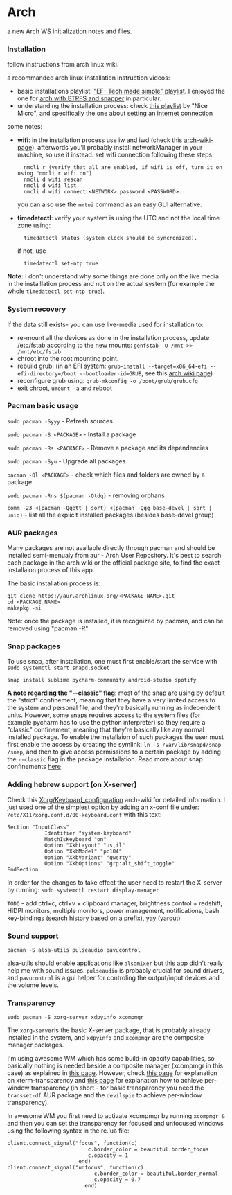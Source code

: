 # Arch
a new Arch WS initialization notes and files.

### Installation
follow instructions from arch linux wiki.

a recommanded arch linux installation instruction videos:
* basic installations playlist: ["EF- Tech made simple" playlist](https://www.youtube.com/watch?v=sm_fuBeaOqE&list=PL-odKaUzOz3IT3FLQlXFaRVyNpWW1nj68&index=24). I enjoyed the one for [arch with BTRFS and snapper](https://www.youtube.com/watch?v=sm_fuBeaOqE&t=1175s) in particular.
* understanding the installation process: check [this playlist](https://www.youtube.com/watch?v=wZr9WTfFed0&list=PL2t9VWDusOo-0jF18YvEVhwpxTXlXPunG) by "Nice Micro", and specifically the one about [setting an internet connection](https://www.youtube.com/watch?v=IkI7nNxsh7I)

some notes:

* __wifi__: in the installation process use iw and iwd (check this [arch-wiki-page](https://wiki.archlinux.org/index.php/Iwd)). afterwords you'll probably install networkManager in your machine, so use it instead. set wifi connection following these steps:
		
		nmcli r (verify that all are enabled, if wifi is off, turn it on using "nmcli r wifi on")
		nmcli d wifi rescan
		nmcli d wifi list
		nmcli d wifi connect <NETWORK> password <PASSWORD>.
	you can also use the `nmtui` command as an easy GUI alternative.
* __timedatectl__: verify your system is using the UTC and not the local time zone using:

		timedatectl status (system clock should be syncronized).
	if not, use 

		timedatectl set-ntp true
		
**Note:** I don't understand why some things are done only on the live media in the installlation process and not on the actual system (for example the whole `timedatectl set-ntp true`).

### System recovery

If the data still exists- you can use live-media used for installation to:
* re-mount all the devices as done in the installation process, update /etc/fstab according to the new mounts: `genfstab -U /mnt >> /mnt/etc/fstab`
* chroot into the root mounting point.
* rebuild grub: (in an EFI system: `grub-install --target=x86_64-efi --efi-directory=/boot --bootloader-id=GRUB`, see this [arch wiki page](https://wiki.archlinux.org/index.php/GRUB#Installation_2))
* reconfigure grub using: `grub-mkconfig -o /boot/grub/grub.cfg`
* exit chroot, `umount -a` and reboot

### Pacman basic usage
`sudo pacman -Syyy` - Refresh sources

`sudo pacman -S <PACKAGE>` - Install a package

`sudo pacman -Rs <PACKAGE>` - Remove a package and its dependencies

`sudo pacman -Syu` - Upgrade all packages

`pacman -Ql <PACKAGE>` - check which files and folders are owned by a package

`sudo pacman -Rns $(pacman -Qtdq)` - removing orphans

`comm -23 <(pacman -Qqett | sort) <(pacman -Qqg base-devel | sort | uniq)` - list all the explicit installed packages (besides base-devel group)

### AUR packages

Many packages are not available directly through pacman and should be installed semi-menualy from aur - Arch User Repository. It's best to search each package in the arch wiki or the official package site, to find the exact installaion process of this app.

The basic installation process is:

	git clone https://aur.archlinux.org/<PACKAGE_NAME>.git
	cd <PACKAGE_NAME>
	makepkg -si

Note: once the package is installed, it is recognized by pacman, and can be removed using "pacman -R"

### Snap packages
To use snap, after installation, one must first enable/start the service with `sudo systemctl start snapd.socket`
	
	snap install sublime pycharm-community android-studio spotify

**A note regarding the "--classic" flag**: most of the snap are using by default the "strict" confinement, meaning that they have a very limited access to the system and personal file, and they're basically running as independent units. However, some snaps requires access to the system files (for example pycharm has to use the python interpreter) so they require a "classic" confinement, meaning that they're basically like any normal installed package. To enable the installaion of such packages the user must first enable the access by creating the symlink: `ln -s /var/lib/snapd/snap /snap`, and then to give access permissions to a certain package by adding the `--classic` flag in the package installation. Read more about snap confinements [here](https://snapcraft.io/docs/snap-confinement)

### Adding hebrew support (on X-server)

Check this [Xorg/Keyboard_configuration](https://wiki.archlinux.org/index.php/Xorg/Keyboard_configuration) arch-wiki for detailed information. I just used one of the simplest option by adding an x-conf file under: `/etc/X11/xorg.conf.d/00-keyboard.conf` with this text:

	Section "InputClass"
                Identifier "system-keyboard"
                MatchIsKeyboard "on"
                Option "XkbLayout" "us,il"
                Option "XkbModel" "pc104"
                Option "XkbVariant" "qwerty"
                Option "XkbOptions" "grp:alt_shift_toggle"
	EndSection
In order for the changes to take effect the user need to restart the X-server by running: `sudo systemctl restart display-manager`


`TODO` - add ctrl+c, ctrl+v + clipboard manager, brightness control + redshift, HiDPI monitors, multiple monitors, power management, notifications, bash key-bindings (search history based on a prefix), yay (yarout)

### Sound support

`pacman -S alsa-utils pulseaudio pavucontrol`

alsa-utils should enable applications like `alsamixer` but this app didn't really help me with sound issues. `pulseaudio` is probably crucial for sound drivers, and `pavucontrol` is a gui helper for controling the output/input devices and the volume levels.

### Transparency

`sudo pacman -S xorg-server xdpyinfo xcompmgr`

The `xorg-server`is the basic X-server package, that is probably already installed in the system, and `xdpyinfo` and `xcompmgr` are the composite manager packages.

I'm using awesome WM which has some build-in opacity capabilities, so basically nothing is needed beside a composite manager (xcompmgr in this case) as explained in [this page](https://wiki.archlinux.org/index.php/Awesome#Transparency). However, check [this page](https://wiki.archlinux.org/index.php/Xterm#Automatic_transparency) for explanation on xterm-transparency and [this page](https://wiki.archlinux.org/index.php/Per-application_transparency) for explanation how to achieve per-window transparency (in short - for basic transparency you need the `transset-df` AUR package and the `devilspie` to achieve per-window transparency).

In awesome WM you first need to activate xcompmgr by running `xcompmgr &` and then you can set the transparency for focused and unfocused windows using the following syntax in the rc.lua file:

	client.connect_signal("focus", function(c)
                              c.border_color = beautiful.border_focus
                              c.opacity = 1
                           end)
	client.connect_signal("unfocus", function(c)
                                c.border_color = beautiful.border_normal
                                c.opacity = 0.7
                             end)
